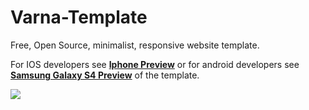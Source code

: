 Varna-Template
==============

Free, Open Source, minimalist, responsive website template.

For IOS developers see <a href="http://dracs89.github.io/Varna-Template/iphone.html"><strong>Iphone Preview</strong></a> or for android developers see <a href="http://dracs89.github.io/Varna-Template/"><strong>Samsung Galaxy S4 Preview</strong></a> of the template.

<img src="http://dribbble.s3.amazonaws.com/users/290766/screenshots/1089837/free-varna.png">
